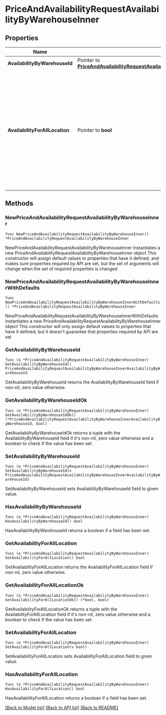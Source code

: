 # PriceAndAvailabilityRequestAvailabilityByWarehouseInner

## Properties

Name | Type | Description | Notes
------------ | ------------- | ------------- | -------------
**AvailabilityByWarehouseId** | Pointer to [**PriceAndAvailabilityRequestAvailabilityByWarehouseInnerAvailabilityByWarehouseId**](PriceAndAvailabilityRequestAvailabilityByWarehouseInnerAvailabilityByWarehouseId.md) |  | [optional] 
**AvailabilityForAllLocation** | Pointer to **bool** | Pass boolean value as input, if true the response will contain warehouse location details, if false the response will not hold warehouse location details. By default value is true. | [optional] 

## Methods

### NewPriceAndAvailabilityRequestAvailabilityByWarehouseInner

`func NewPriceAndAvailabilityRequestAvailabilityByWarehouseInner() *PriceAndAvailabilityRequestAvailabilityByWarehouseInner`

NewPriceAndAvailabilityRequestAvailabilityByWarehouseInner instantiates a new PriceAndAvailabilityRequestAvailabilityByWarehouseInner object
This constructor will assign default values to properties that have it defined,
and makes sure properties required by API are set, but the set of arguments
will change when the set of required properties is changed

### NewPriceAndAvailabilityRequestAvailabilityByWarehouseInnerWithDefaults

`func NewPriceAndAvailabilityRequestAvailabilityByWarehouseInnerWithDefaults() *PriceAndAvailabilityRequestAvailabilityByWarehouseInner`

NewPriceAndAvailabilityRequestAvailabilityByWarehouseInnerWithDefaults instantiates a new PriceAndAvailabilityRequestAvailabilityByWarehouseInner object
This constructor will only assign default values to properties that have it defined,
but it doesn't guarantee that properties required by API are set

### GetAvailabilityByWarehouseId

`func (o *PriceAndAvailabilityRequestAvailabilityByWarehouseInner) GetAvailabilityByWarehouseId() PriceAndAvailabilityRequestAvailabilityByWarehouseInnerAvailabilityByWarehouseId`

GetAvailabilityByWarehouseId returns the AvailabilityByWarehouseId field if non-nil, zero value otherwise.

### GetAvailabilityByWarehouseIdOk

`func (o *PriceAndAvailabilityRequestAvailabilityByWarehouseInner) GetAvailabilityByWarehouseIdOk() (*PriceAndAvailabilityRequestAvailabilityByWarehouseInnerAvailabilityByWarehouseId, bool)`

GetAvailabilityByWarehouseIdOk returns a tuple with the AvailabilityByWarehouseId field if it's non-nil, zero value otherwise
and a boolean to check if the value has been set.

### SetAvailabilityByWarehouseId

`func (o *PriceAndAvailabilityRequestAvailabilityByWarehouseInner) SetAvailabilityByWarehouseId(v PriceAndAvailabilityRequestAvailabilityByWarehouseInnerAvailabilityByWarehouseId)`

SetAvailabilityByWarehouseId sets AvailabilityByWarehouseId field to given value.

### HasAvailabilityByWarehouseId

`func (o *PriceAndAvailabilityRequestAvailabilityByWarehouseInner) HasAvailabilityByWarehouseId() bool`

HasAvailabilityByWarehouseId returns a boolean if a field has been set.

### GetAvailabilityForAllLocation

`func (o *PriceAndAvailabilityRequestAvailabilityByWarehouseInner) GetAvailabilityForAllLocation() bool`

GetAvailabilityForAllLocation returns the AvailabilityForAllLocation field if non-nil, zero value otherwise.

### GetAvailabilityForAllLocationOk

`func (o *PriceAndAvailabilityRequestAvailabilityByWarehouseInner) GetAvailabilityForAllLocationOk() (*bool, bool)`

GetAvailabilityForAllLocationOk returns a tuple with the AvailabilityForAllLocation field if it's non-nil, zero value otherwise
and a boolean to check if the value has been set.

### SetAvailabilityForAllLocation

`func (o *PriceAndAvailabilityRequestAvailabilityByWarehouseInner) SetAvailabilityForAllLocation(v bool)`

SetAvailabilityForAllLocation sets AvailabilityForAllLocation field to given value.

### HasAvailabilityForAllLocation

`func (o *PriceAndAvailabilityRequestAvailabilityByWarehouseInner) HasAvailabilityForAllLocation() bool`

HasAvailabilityForAllLocation returns a boolean if a field has been set.


[[Back to Model list]](../README.md#documentation-for-models) [[Back to API list]](../README.md#documentation-for-api-endpoints) [[Back to README]](../README.md)


